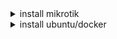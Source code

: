 <details>
  <summary>install mikrotik</summary>
  
First, install the container on Mikrotik
<a href="https://help.mikrotik.com/docs/display/ROS/Container"> ( tutorial install container ) </a>

<br> 
In the next step, enter these commands in the terminal
<pre>
  <code>
    /tool fetch url="https://raw.githubusercontent.com/ArashPy79/opengram/main/opengram/setting.py" dst-path=opengram/setting.py
    /tool fetch url="https://raw.githubusercontent.com/ArashPy79/opengram/main/opengram/vpnDB.db" dst-path=opengram/vpnDB.db.
  </code>
</pre>

</details>

<details>
  <summary>install ubuntu/docker</summary>
  
  این متن هم در بخش دوم قرار دارد و در صورت کلیک باز خواهد شد.
  
</details>
